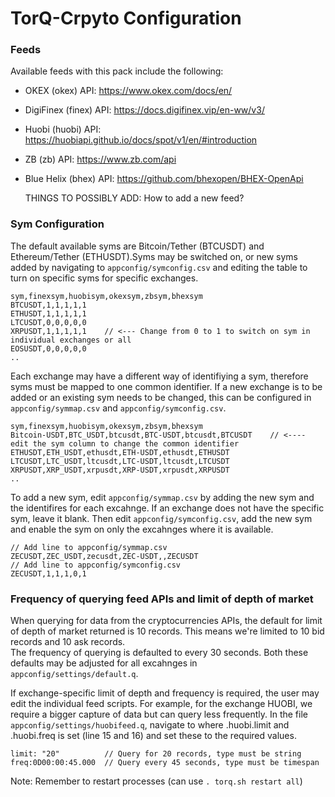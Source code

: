 # TorQ-Crpyto Configuration

### Feeds  
Available feeds with this pack include the following:    
 - OKEX (okex) API: https://www.okex.com/docs/en/ 
 - DigiFinex (finex) API: https://docs.digifinex.vip/en-ww/v3/ 
 - Huobi (huobi) API: https://huobiapi.github.io/docs/spot/v1/en/#introduction 
 - ZB (zb) API: https://www.zb.com/api
 - Blue Helix (bhex) API: https://github.com/bhexopen/BHEX-OpenApi

    THINGS TO POSSIBLY ADD: How to add a new feed?

### Sym Configuration  
The default available syms are Bitcoin/Tether (BTCUSDT) and Ethereum/Tether (ETHUSDT).Syms may
be switched on, or new syms added by navigating to `appconfig/symconfig.csv` and editing the 
table to turn on specific syms for specific exchanges.

    sym,finexsym,huobisym,okexsym,zbsym,bhexsym
    BTCUSDT,1,1,1,1,1
    ETHUSDT,1,1,1,1,1
    LTCUSDT,0,0,0,0,0
    XRPUSDT,1,1,1,1,1    // <--- Change from 0 to 1 to switch on sym in individual exchanges or all
    EOSUSDT,0,0,0,0,0
    ..
    
Each exchange may have a different way of identifiying a sym, therefore syms 
must be mapped to one common identifier. If a new exchange is to be added or 
an existing sym needs to be changed, this can be configured in `appconfig/symmap.csv`
and `appconfig/symconfig.csv`.

    sym,finexsym,huobisym,okexsym,zbsym,bhexsym
    Bitcoin-USDT,BTC_USDT,btcusdt,BTC-USDT,btcusdt,BTCUSDT    // <---- edit the sym column to change the common identifier
    ETHUSDT,ETH_USDT,ethusdt,ETH-USDT,ethusdt,ETHUSDT
    LTCUSDT,LTC_USDT,ltcusdt,LTC-USDT,ltcusdt,LTCUSDT
    XRPUSDT,XRP_USDT,xrpusdt,XRP-USDT,xrpusdt,XRPUSDT
    ..

To add a new sym, edit `appconfig/symmap.csv` by adding the new sym and the identifires for each excahnge.
If an exchange does not have the specific sym, leave it blank. Then edit `appconfig/symconfig.csv`, add 
the new sym and enable the sym on only the excahnges where it is available.
    
    // Add line to appconfig/symmap.csv
    ZECUSDT,ZEC_USDT,zecusdt,ZEC-USDT,,ZECUSDT
    // Add line to appconfig/symconfig.csv
    ZECUSDT,1,1,1,0,1

### Frequency of querying feed APIs and limit of depth of market  
When querying for data from the cryptocurrencies APIs, the default for limit of depth of market returned is 10 records.
This means we're limited to 10 bid records and 10 ask records.  
The frequency of querying is defaulted to every 30 seconds. Both these defaults may be adjusted for all excahnges in `appconfig/settings/default.q`.

If exchange-specific limit of depth and frequency is required, the user may edit the individual feed scripts.
For example, for the exchange HUOBI, we require a bigger capture of data but can query less frequently.
In the file `appconfig/settings/huobifeed.q`, navigate to where .huobi.limit and .huobi.freq is set (line 15 and 16)
and set these to the required values.  

    limit: "20"          // Query for 20 records, type must be string
    freq:0D00:00:45.000  // Query every 45 seconds, type must be timespan
Note: Remember to restart processes (can use `. torq.sh restart all`)
